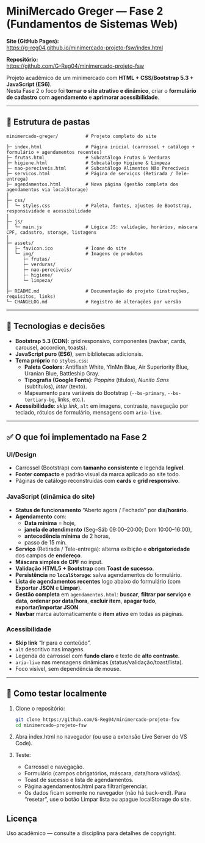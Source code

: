 # MiniMercado Greger — Fase 2 (Fundamentos de Sistemas Web)

**Site (GitHub Pages):**  
https://g-reg04.github.io/minimercado-projeto-fsw/index.html

**Repositório:**  
https://github.com/G-Reg04/minimercado-projeto-fsw

Projeto acadêmico de um minimercado com **HTML + CSS/Bootstrap 5.3 + JavaScript (ES6)**.  
Nesta Fase 2 o foco foi **tornar o site atrativo e dinâmico**, criar o **formulário de cadastro** com **agendamento** e **aprimorar acessibilidade**.

---

## 📂 Estrutura de pastas

```plaintext
minimercado-greger/          # Projeto completo do site

├─ index.html                # Página inicial (carrossel + catálogo + formulário + agendamentos recentes)
├─ frutas.html               # Subcatálogo Frutas & Verduras
├─ higiene.html              # Subcatálogo Higiene & Limpeza
├─ nao-pereciveis.html       # Subcatálogo Alimentos Não Perecíveis
├─ servicos.html             # Página de serviços (Retirada / Tele-entrega)
├─ agendamentos.html         # Nova página (gestão completa dos agendamentos via localStorage)
│
├─ css/
│  └─ styles.css             # Paleta, fontes, ajustes de Bootstrap, responsividade e acessibilidade
│
├─ js/
│  └─ main.js                # Lógica JS: validação, horários, máscara CPF, cadastro, storage, listagens
│
├─ assets/
│  ├─ favicon.ico            # Ícone do site
│  └─ img/                   # Imagens de produtos
│     ├─ frutas/
│     ├─ verduras/
│     ├─ nao-pereciveis/
│     ├─ higiene/
│     └─ limpeza/
│
├─ README.md                 # Documentação do projeto (instruções, requisitos, links)
└─ CHANGELOG.md              # Registro de alterações por versão
```
---

## 🧰 Tecnologias e decisões

- **Bootstrap 5.3 (CDN)**: grid responsivo, componentes (navbar, cards, carousel, accordion, toasts).
- **JavaScript puro (ES6)**, sem bibliotecas adicionais.
- **Tema próprio** no `styles.css`:
  - **Paleta Coolors**: Antiflash White, YInMn Blue, Air Superiority Blue, Uranian Blue, Battleship Gray.
  - **Tipografia (Google Fonts)**: *Poppins* (títulos), *Nunito Sans* (subtítulos), *Inter* (texto).
  - Mapeamento para variáveis do Bootstrap (`--bs-primary`, `--bs-tertiary-bg`, links, etc.).
- **Acessibilidade**: *skip link*, `alt` em imagens, contraste, navegação por teclado, rótulos de formulário, mensagens com `aria-live`.

---

## ✅ O que foi implementado na Fase 2

### UI/Design
- Carrossel (Bootstrap) com **tamanho consistente** e legenda **legível**.
- **Footer compacto** e padrão visual da marca aplicado ao site todo.
- Páginas de catálogo reconstruídas com **cards** e **grid responsivo**.

### JavaScript (dinâmica do site)
- **Status de funcionamento** “Aberto agora / Fechado” por **dia/horário**.
- **Agendamento** com:
  - **Data mínima** = hoje,
  - **janela de atendimento** (Seg–Sáb 09:00–20:00; Dom 10:00–16:00),
  - **antecedência mínima** de 2 horas,
  - passo de 15 min.
- **Serviço** (Retirada / Tele-entrega): alterna exibição e **obrigatoriedade** dos campos de **endereço**.
- **Máscara simples de CPF** no input.
- **Validação HTML5 + Bootstrap** com **Toast de sucesso**.
- **Persistência** no **`localStorage`**: salva agendamentos do formulário.
- **Lista de agendamentos recentes** logo abaixo do formulário (com **Exportar JSON** e **Limpar**).
- **Gestão completa** em `agendamentos.html`: **buscar**, **filtrar por serviço e data**, **ordenar por data/hora**, **excluir item**, **apagar tudo**, **exportar/importar JSON**.
- **Navbar** marca automaticamente o **item ativo** em todas as páginas.

### Acessibilidade
- **Skip link** “Ir para o conteúdo”.
- `alt` descritivo nas imagens.
- Legenda do carrossel com **fundo claro** e texto de **alto contraste**.
- `aria-live` nas mensagens dinâmicas (status/validação/toast/lista).
- Foco visível, sem dependência de mouse.

---

## 🧪 Como testar localmente

1. Clone o repositório:
   ```bash
   git clone https://github.com/G-Reg04/minimercado-projeto-fsw
   cd minimercado-projeto-fsw

2. Abra index.html no navegador (ou use a extensão Live Server do VS Code).

3. Teste:
    - Carrossel e navegação.
    - Formulário (campos obrigatórios, máscara, data/hora válidas).
    - Toast de sucesso e lista de agendamentos.
    - Página agendamentos.html para filtrar/gerenciar.
    - Os dados ficam somente no navegador (não há back-end). Para “resetar”, use o botão Limpar lista ou apague localStorage do site.

## Licença
Uso acadêmico — consulte a disciplina para detalhes de copyright.